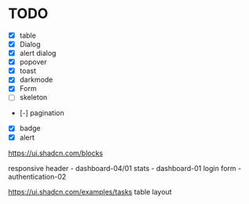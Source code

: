 

# TODO

- [x] table
- [x] Dialog
- [x] alert dialog
- [x] popover
- [x] toast
- [x] darkmode
- [x] Form
- [ ] skeleton
- [-] pagination
- [x] badge
- [x] alert

https://ui.shadcn.com/blocks

responsive header - dashboard-04/01
stats - dashboard-01
login form - authentication-02

https://ui.shadcn.com/examples/tasks
table layout 
